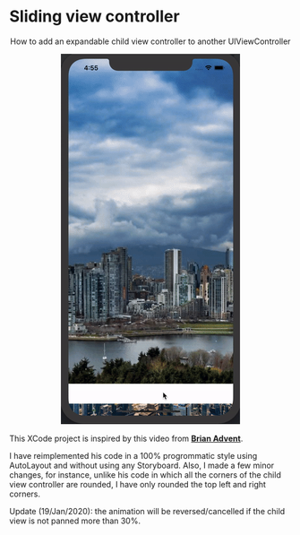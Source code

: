 # Sliding view controller
<p align=center> How to add an expandable child view controller to another UIViewController </p>


<p align="center">
  <img src="https://github.com/kasrababaei/ChildViewController/blob/master/childviewcontroller.gif" alt="childviewcontroller" border="0">
</p>

This XCode project is inspired by this video from [**Brian Advent**](https://www.youtube.com/watch?v=L-f1KSPKm4I).

I have reimplemented his code in a 100% progrommatic style using AutoLayout and without using any Storyboard. Also, I made a few minor changes, for instance, unlike his code in which all the corners of the child view controller are rounded, I have only rounded the top left and right corners. 

Update (19/Jan/2020): the animation will be reversed/cancelled if the child view is not panned more than 30%. 
